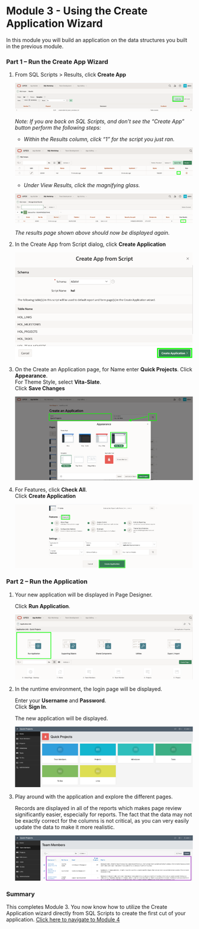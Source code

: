 # Module 3 - Using the Create Application Wizard

In this module you will build an application on the data structures you built in the previous module.

### **Part 1** – Run the Create App Wizard

1. From SQL Scripts > Results, click **Create App**

    ![](images/3/go-create-app.png) 

    *Note: If you are back on SQL Scripts, and don’t see the “Create App” button perform the following steps:* 
    - *Within the Results column, click “1” for the script you just ran.*

    ![](images/3/alt-create-app.png) 

    - *Under View Results, click the magnifying glass.*

    ![](images/3/alt-create-app2.png) 
    
    *The results page shown above should now be displayed again.*

2. In the Create App from Script dialog, click **Create Application**

    ![](images/3/app-from-script.png) 

3.  On the Create an Application page, for Name enter **Quick Projects**.
    Click **Appearance**.    
    For Theme Style, select **Vita-Slate**.     
    Click **Save Changes**

    ![](images/3/name-app.png) 
    
4. For Features, click **Check All**.   
    Click **Create Application**

    ![](images/3/all-features.png) 
    
### **Part 2** – Run the Application

1. Your new application will be displayed in Page Designer.

    Click **Run Application**.

    ![](images/3/pd.png) 
    
2. In the runtime environment, the login page will be displayed.

    Enter your **Username** and **Password**.   
    Click **Sign In**.
    
    The new application will be displayed.
    
    ![](images/3/runtime.png) 
    
3. Play around with the application and explore the different pages.

    Records are displayed in all of the reports which makes page review significantly easier, especially for reports. The fact that the data may not be exactly correct for the columns is not critical, as you can very easily update the data to make it more realistic.
        
    ![](images/3/show-team-members.png) 

### **Summary**
This completes Module 3. You now know how to utilize the Create Application wizard directly from SQL Scripts to create the first cut of your application. [Click here to navigate to Module 4](4-regen-app.md)
    
